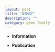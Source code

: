 ```yaml
---
layout: post
title: "OSMGT"
description: ""
category: gene family
---
```


* **Information**  

* **Publication**  


